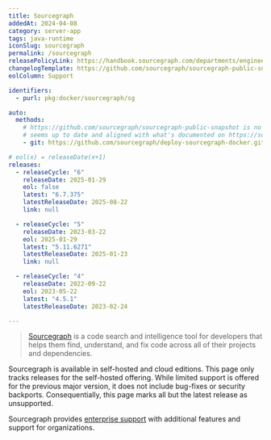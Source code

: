 ```yaml
---
title: Sourcegraph
addedAt: 2024-04-08
category: server-app
tags: java-runtime
iconSlug: sourcegraph
permalink: /sourcegraph
releasePolicyLink: https://handbook.sourcegraph.com/departments/engineering/dev/process/releases/
changelogTemplate: https://github.com/sourcegraph/sourcegraph-public-snapshot/releases/tag/v__LATEST__
eolColumn: Support

identifiers:
  - purl: pkg:docker/sourcegraph/sg

auto:
  methods:
    # https://github.com/sourcegraph/sourcegraph-public-snapshot is no more updated, this repository
    # seems up to date and aligned with what's documented on https://sourcegraph.com/docs/releases.
    - git: https://github.com/sourcegraph/deploy-sourcegraph-docker.git

# eol(x) = releaseDate(x+1)
releases:
  - releaseCycle: "6"
    releaseDate: 2025-01-29
    eol: false
    latest: "6.7.375"
    latestReleaseDate: 2025-08-22
    link: null

  - releaseCycle: "5"
    releaseDate: 2023-03-22
    eol: 2025-01-29
    latest: "5.11.6271"
    latestReleaseDate: 2025-01-23
    link: null

  - releaseCycle: "4"
    releaseDate: 2022-09-22
    eol: 2023-05-22
    latest: "4.5.1"
    latestReleaseDate: 2023-02-24

---
```


> [Sourcegraph](https://sourcegraph.com/) is a code search and intelligence tool for developers that helps
> them find, understand, and fix code across all of their projects and dependencies.

Sourcegraph is available in self-hosted and cloud editions. This page only tracks releases for
the self-hosted offering. While limited support is offered for the previous major version, it does
not include bug-fixes or security backports. Consequentially, this page marks all but the latest
release as unsupported.

Sourcegraph provides [enterprise support](https://sourcegraph.com/pricing) with additional features
and support for organizations.
